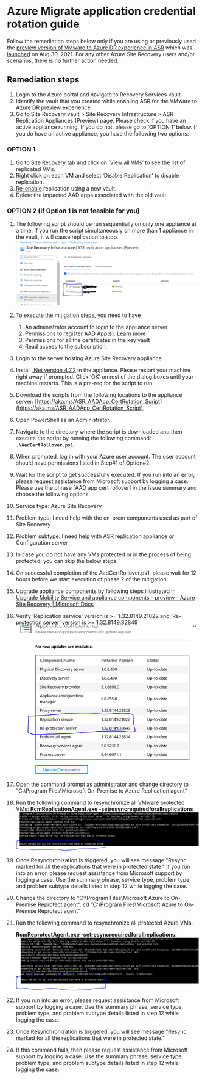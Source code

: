 # Azure Migrate application credential rotation guide

Follow the remediation steps below only if you are using or previously used the [preview version of VMware to Azure DR experience in ASR](https://docs.microsoft.com/en-us/azure/site-recovery/vmware-azure-architecture-preview) which was [launched](https://azure.microsoft.com/en-us/updates/vmware-dr-preview-with-asr/) on Aug 30, 2021. For any other Azure Site Recovery users and/or scenarios, there is no further action needed.

## Remediation steps

1. Login to the Azure portal and navigate to Recovery Services vault.
2. Identify the vault that you created while enabling ASR for the VMware to Azure DR preview experience. 
3. Go to Site Recovery vault > Site Recovery Infrastructure > ASR Replication Appliances (Preview) page. Please check if you have an active appliance running. If you do not, please go to ‘OPTION 1’ below. If you do have an active appliance, you have the following two options:  

### OPTION 1

1. Go to Site Recovery tab and click on ‘View all VMs’ to see the list of replicated VMs.
1. Right click on each VM and select ‘Disable Replication’ to disable replication.  
1. [Re-enable](https://docs.microsoft.com/en-us/azure/site-recovery/vmware-azure-set-up-replication-tutorial-preview) replication using a new vault.
1. Delete the impacted AAD apps associated with the old vault.

### OPTION 2 (if Option 1 is not feasible for you)

1. The following script should be run sequentially on only one appliance at a time. If you run the script simultaneously on more than 1 appliance in the vault, it will cause replication to stop. 
   ![appliance overview](appliance-overview.png)
2. To execute the mitigation steps, you need to have
	1. An administrator account to login to the appliance server
	2. Permissions to register AAD App(s). [Learn more](https://docs.microsoft.com/en-us/azure/site-recovery/deploy-vmware-azure-replication-appliance-preview#prerequisites)
	3. Permissions for all the certificates in the key vault
	4. Read access to the subscription.
3. Login to the server hosting Azure Site Recovery appliance
4. Install [.Net version 4.7.2](https://dotnet.microsoft.com/download/dotnet-framework/net472) in the appliance. Please restart your machine right away if prompted. Click ‘OK’ on rest of the dialog boxes until your machine restarts. This is a pre-req for the script to run.
5. Download the scripts from the following locations to the appliance server: [https://aka.ms/ASR_AADApp_CertRotation_Script](https://aka.ms/ASR_AADApp_CertRotation_Script).
6. Open PowerShell as an Administrator.
7. Navigate to the directory where the script is downloaded and then execute the script by running the following command: **`.\AadCertRollover.ps1`**
8. When prompted, log in with your Azure user account. The user account should have permissions listed in Step#1 of Option#2.
9.  Wait for the script to get successfully executed. If you run into an error, please request assistance from Microsoft support by logging a case. Please use the phrase [AAD app cert rollover] in the issue summary and choose the following options:
   1. Service type: Azure Site Recovery
   2. Problem type: I need help with the on-prem components used as part of Site Recovery
   3. Problem subtype: I need help with ASR replication appliance or Configuration server 
10. In case you do not have any VMs protected or in the process of being protected, you can skip the below steps.
11. On successful completion of the AadCertRollover.ps1, please wait for 12 hours before we start execution of phase 2 of the mitigation.
12. Upgrade appliance components by following steps illustrated in [Upgrade Mobility Service and appliance components - preview - Azure Site Recovery | Microsoft Docs](https://docs.microsoft.com/en-us/azure/site-recovery/upgrade-mobility-service-preview#upgrade-appliance)
13. Verify ‘Replication service’ version is >= 1.32.8149.21022 and ‘Re-protection server’ version is >= 1.32.8149.32849
    ![appliance-components](appliance-components.png)
14. Open the command prompt as administrator and change directory to “C:\Program Files\Microsoft On-Premise to Azure Replication agent”
15. Run the following command to resynchronize all VMware protected VMs:
**RcmReplicationAgent.exe -setresyncrequiredforallreplications**
![setResync](setResyncCommand.png)
1. Once Resynchronization is triggered, you will see message “Resync marked for all the replications that were in protected state.” If you run into an error, please request assistance from Microsoft support by logging a case. Use the summary phrase, service type, problem type, and problem subtype details listed in step 12 while logging the case.
1. Change the directory to “C:\Program Files\Microsoft Azure to On-Premise Reprotect agent”. cd “C:\Program Files\Microsoft Azure to On-Premise Reprotect agent”
1. Run the following command to resynchronize all protected Azure VMs.
   
   **RcmReprotectAgent.exe -setresyncrequiredforallreplications.**
   ![setReprotect](setReprotectCommand.png)
2. If you run into an error, please request assistance from Microsoft support by logging a case. Use the summary phrase, service type, problem type, and problem subtype details listed in step 12 while logging the case.
3. Once Resynchronization is triggered, you will see message “Resync marked for all the replications that were in protected state.”
4. If this command fails, then please request assistance from Microsoft support by logging a case. Use the summary phrase, service type, problem type, and problem subtype details listed in step 12 while logging the case.
